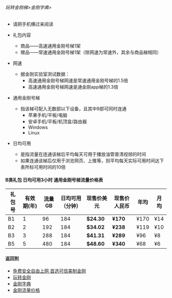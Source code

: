 ###### 玩转金刚梯>金刚字典>

- 请把手机横过来阅读

- 礼包内容
  - 商品——高速通用金刚号梯1架
  - 赠品——常速通用金刚号梯1架（除网速为常速外，其余与商品梯相同）

- 网速
  - 据金刚实验室测试数据：
    - 高速通用金刚号梯网速是常速通用金刚号梯的1.5倍
    - 高速通用金刚号梯网速是通金刚app梯的1.3倍

- 通用金刚号梯
  - 指该梯可配入无数部以下设备，且其中9部可同时连通
    - 苹果手机/平板/电脑
    - 安卓手机/平板/机顶盒/路由器
    - Windows
    - Linux

- 日均可用
  - 是指流量在连通该梯后平均每天可用于播放油管普清视频的时间
  - 如果连通该梯后仅用于浏览网页、上推等，则平均每天实际可用时间达下表所标可用时间的10倍


#### B类礼包 日均可用3小时 通用金刚号梯流量价格表

|礼包号|有效期(年) |流量 GB |日均可用（分钟）|现售价美元|现售价人民币|年均  |月均  |
|-----|---------|-------|--------------|------|-------|-----|-----|
|B1   |1	|96	|184 	 | <strong> $24.30	| <strong>¥170 	 |¥170	|¥14	|																	
|B2   |2	|192	|184 	 | <strong> $34.02	| <strong>¥238 	 |¥119	|¥10	|																	
|B3   |3	|288	|184 	 | <strong> $41.31	| <strong>¥289 	 |¥96	|¥8	|																	
|B5   |5	|480	|184 	 | <strong> $48.60	| <strong>¥340 	 |¥68	|¥6	|																	

#### 返回到
- [免费安全自由上网 首选可信美制金刚](https://github.com/a2zitpro/web/blob/master/%E5%BE%80%E5%90%8E%E7%BF%BB.md)
- [玩转金刚](https://github.com/a2zitpro/web/blob/master/LadderFree/A.md)
- [金刚字典](https://github.com/a2zitpro/web/blob/master/LadderFree/kkDictionary/KKDictionary.md)
- [金刚流量价格](https://github.com/a2zitpro/web/blob/master/LadderFree/kkDictionary/Price/KKDTPrice.md)



